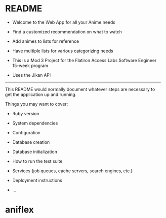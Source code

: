 # README

* Welcome to the Web App for all your Anime needs

* Find a customized recommendation on what to watch

* Add animes to lists for reference

* Have multiple lists for various categorizing needs


* This is a Mod 3 Project for the Flatiron Access Labs Software Engineer 15-week program
* Uses the Jikan API


***********************************************************************



This README would normally document whatever steps are necessary to get the
application up and running.

Things you may want to cover:

* Ruby version

* System dependencies

* Configuration

* Database creation

* Database initialization

* How to run the test suite

* Services (job queues, cache servers, search engines, etc.)

* Deployment instructions

* ...
# aniflex

